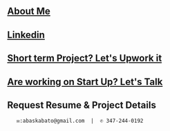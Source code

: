 ## [About Me]( http://tiny.cc/7hj8tz)
## [Linkedin](https://www.linkedin.com/in/abas-kabato/)
## [Short term Project? Let's Upwork it](https://www.upwork.com/freelancers/~0131d39aa599685c02?viewMode=1)
## [Are working on Start Up? Let's Talk](https://calendly.com/talk2abas)
## Request Resume & Project Details
       ✉:abaskabato@gmail.com  |  ✆ 347-244-0192











